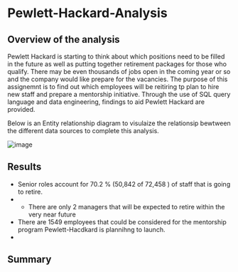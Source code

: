 # Pewlett-Hackard-Analysis

## Overview of the analysis 

Pewlett Hackard is starting to think about which positions need to be filled in the future as well as putting together retirement packages for those who qualify. There may be even thousands of jobs open in the coming year or so and the company would like prepare for the vacancies. The purpose of this assignemnt is to find out which employees will be reitiring tp plan to hire new staff and prepare a mentorship initiative. Through the use of SQL query language and data engineering, findings to aid Pewlett Hackard are provided.

Below is an Entity relationship diagram to visulaize the relationsip bewtween the different data sources to complete this analysis.

![image](https://user-images.githubusercontent.com/96553992/154599906-46856a35-c063-4d5f-b8b8-427c7a9b1d84.png)



## Results 


* Senior roles account for 70.2 % (50,842 of 72,458 ) of staff that is going to retire.
* * There are only 2 managers that will be expected to retire within the very near future
* There are 1549 employees that could be considered for the mentorship program Pewlett-Hacdkard is plannihng to launch.
* 


## Summary
